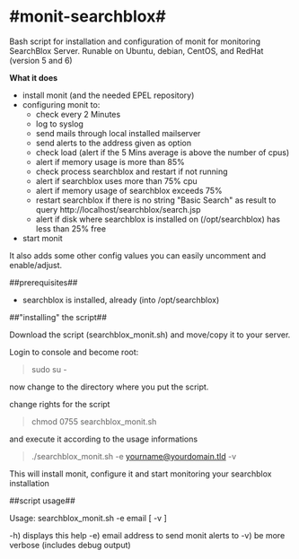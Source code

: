 #monit-searchblox#
================

Bash script for installation and configuration of monit for monitoring SearchBlox Server.
Runable on Ubuntu, debian, CentOS, and RedHat (version 5 and 6)

__What it does__

- install monit (and the needed EPEL repository)
- configuring monit to:
	- check every 2 Minutes
	- log to syslog
	- send mails through local installed mailserver
	- send alerts to the address given as option
	- check load (alert if the 5 Mins average is above the number of cpus)
	- alert if memory usage is more than 85%
	- check process searchblox and restart if not running
	- alert if searchblox uses more than 75% cpu
	- alert if memory usage of searchblox exceeds 75%
	- restart searchblox if there is no string "Basic Search" as result to query http://localhost/searchblox/search.jsp
	- alert if disk where searchblox is installed on (/opt/searchblox) has less than 25% free
- start monit

It also adds some other config values you can easily uncomment and enable/adjust.

##prerequisites##

- searchblox is installed, already (into /opt/searchblox)


##"installing" the script##

Download the script (searchblox_monit.sh) and move/copy it to your server. 

Login to console and become root: 

> sudo su - 

now change to the directory where you put the script.

change rights for the script

> chmod 0755 searchblox_monit.sh

and execute it according to the usage informations

> ./searchblox_monit.sh -e yourname@yourdomain.tld -v

This will install monit, configure it and start monitoring your searchblox installation

##script usage##

Usage: searchblox_monit.sh -e email [ -v ]

-h) displays this help
-e) email address to send monit alerts to
-v) be more verbose (includes debug output)


